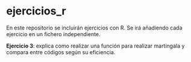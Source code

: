 # ejercicios_r
En este repositorio se incluirán ejercicios con R. Se irá añadiendo cada ejercicio en un fichero independiente.


**Ejercicio 3**: explica como realizar una función para realizar martingala y compara entre códigos según su eficiencia.
